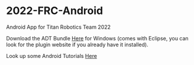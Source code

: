 2022-FRC-Android
================

Android App for Titan Robotics Team 2022

Download the ADT Bundle [Here](http://developer.android.com/sdk/index.html) for Windows (comes with Eclipse, you can look for
the plugin website if you already have it installed).

Look up some Android Tutorials [Here](http://developer.android.com/training/index.html)
